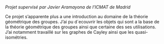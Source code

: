 _Projet supervisé par Javier Aramayona de l’ICMAT de Madrid_

Ce projet s’apparente plus a une introduction au domaine de la théorie géométrique des
groupes. J’ai pu d´ecouvrir les objets qui sont a la base de la théorie géométrique des groupes
ainsi que certaine des ses utilisations. J’ai notamment travaillé sur les graphes de Cayley
ainsi que les quasi-isométries.
